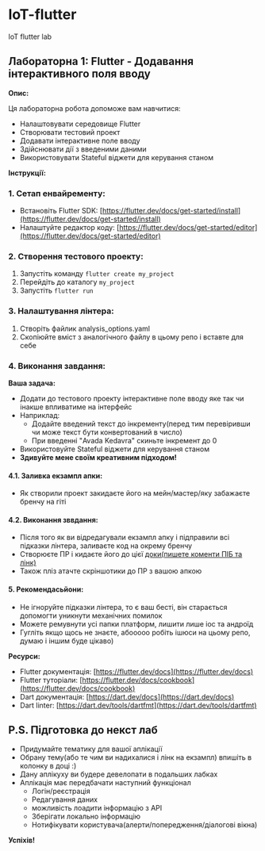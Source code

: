 # IoT-flutter
IoT flutter lab
## Лабораторна 1: Flutter - Додавання інтерактивного поля вводу

**Опис:**

Ця лабораторна робота допоможе вам навчитися:

* Налаштовувати середовище Flutter
* Створювати тестовий проект
* Додавати інтерактивне поле вводу
* Здійснювати дії з введеними даними
* Використовувати Stateful віджети для керування станом

**Інструкції:**

### 1. Сетап енвайременту:

* Встановіть Flutter SDK: [https://flutter.dev/docs/get-started/install](https://flutter.dev/docs/get-started/install)
* Налаштуйте редактор коду: [https://flutter.dev/docs/get-started/editor](https://flutter.dev/docs/get-started/editor)

### 2. Створення тестового проекту:

1. Запустіть команду `flutter create my_project`
2. Перейдіть до каталогу `my_project`
3. Запустіть `flutter run`

### 3. Налаштування лінтера:

1. Створіть файлик analysis_options.yaml
2. Скопіюйте вміст з аналогічного файлу в цьому репо і вставте для себе

### 4. Виконання завдання:
**Ваша задача:**

* Додати до тестового проекту інтерактивне поле вводу яке так чи інакше впливатиме на інтерфейс
* Наприклад:
    * Додайте введений текст до інкременту(перед тим перевіривши чи може текст бути конвертований в число)
    * При введенні "Avada Kedavra" скиньте інкремент до 0
* Використовуйте Stateful віджети для керування станом
* **Здивуйте мене своїм креативним підходом!**
  
#### 4.1. Заливка екзампл апки:

* Як створили проект закидаєте його на мейн/мастер/яку забажаєте бренчу на гіті

#### 4.2. Виконання зввдання:
* Після того як ви відредагували екзампл апку і підправили всі підказки лінтера, заливаєте код на окрему бренчу
* Cтворюєте ПР і кидаєте його до цієї [доки(пишете коменти ПІБ та лінк)](https://docs.google.com/spreadsheets/d/1nLum3uuoCSpKLCqLspGZ3342FEsU7ccmgYB9I54pKOM/edit?usp=sharing)
* Також пліз атачте скріншотики до ПР з вашою апкою


#### 5. Рекомендасьйони:
  * Не ігноруйте підказки лінтера, то є ваш бесті, він старається допомогти уникнути механічних помилок
  * Можете ремувнути усі папки платформ, лишити лише іос та андроїд
  * Гугліть якщо щось не знаєте, абооооо робіть ішюси на цьому репо, думаю і іншим буде цікаво)
    
**Ресурси:**

* Flutter документація: [https://flutter.dev/docs](https://flutter.dev/docs)
* Flutter туторіали: [https://flutter.dev/docs/cookbook](https://flutter.dev/docs/cookbook)
* Dart документація: [https://dart.dev/docs](https://dart.dev/docs)
* Dart linter: [https://dart.dev/tools/dartfmt](https://dart.dev/tools/dartfmt)

## P.S. Підготовка до некст лаб
* Придумайте тематику для вашої аплікації
* Обрану тему(або те чим ви надихалися і лінк на екзампл) впишіть в колонку в доці :)
* Дану аплікуху ви будере девелопати в подальших лабках
* Аплікація має передбачати наступний функціонал
    * Логін/реєстрація
    * Редагування даних
    * можливість лоадити інформацію з API
    * Зберігати локально інформацію
    * Нотифікувати користувача(алерти/попередження/діалогові вікна)

**Успіхів!**
